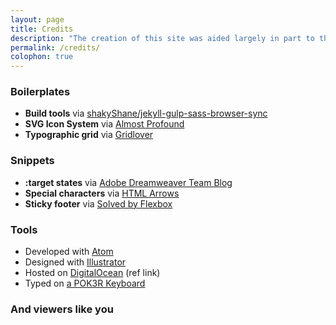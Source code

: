```yaml
---
layout: page
title: Credits
description: "The creation of this site was aided largely in part to the following:"
permalink: /credits/
colophon: true
---
```


### Boilerplates
- **Build tools** via [shakyShane/jekyll-gulp-sass-browser-sync](https://github.com/shakyShane/jekyll-gulp-sass-browser-sync)
- **SVG Icon System** via [Almost Profound](http://una.im/svg-icons)
- **Typographic grid** via [Gridlover](http://gridlover.net/try)

### Snippets
- **:target states** via [Adobe Dreamweaver Team Blog](http://blogs.adobe.com/dreamweaver/2015/01/using-the-css-target-selector-to-create-javascript-less-ui-effects.html)
- **Special characters** via [HTML Arrows](http://htmlarrows.com/)
- **Sticky footer** via [Solved by Flexbox](http://philipwalton.github.io/solved-by-flexbox/demos/sticky-footer/)

### Tools
<!-- - Built with [Jekyll](#), [Gulp](#), [Sass](#) -->
<!-- - Hosted on [DigitalOcean](#) -->
- Developed with [Atom](#)
- Designed with [Illustrator](#)
- Hosted on [DigitalOcean](https://m.do.co/c/73f0e9ce2831) (ref link)
- Typed on [a POK3R Keyboard](#)

### And viewers like you
